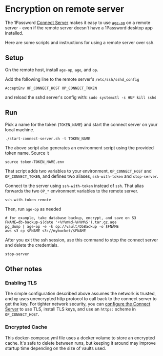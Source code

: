 # Encryption on remote server

The 1Password [Connect Server](https://developer.1password.com/docs/connect) 
makes it easy to use [`age-op`](https://github.com/stevelr/age-op) 
on a remote server - even if the remote server doesn't have a 1Password desktop app installed.

Here are some scripts and instructions for using a remote server over ssh.

## Setup

On the remote host, install `age-op`, `age`, and `op`. 

Add the following line to the remote server's `/etc/ssh/sshd_config`
 
```
AcceptEnv OP_CONNECT_HOST OP_CONNECT_TOKEN
```
and reload the sshd server's config with: `sudo systemctl -s HUP kill sshd`


## Run

Pick a name for the token (`TOKEN_NAME`) and start the connect server on your local machine.

```shell
./start-connect-server.sh -t TOKEN_NAME
```

The above script also generates an environment script using the provided token name. Source it
```shell
source token-TOKEN_NAME.env
```

That script adds two variables to your environment, `OP_CONNECT_HOST` and `OP_CONNECT_TOKEN`, and defines two aliases,
`ssh-with-token` and `stop-server`.

Connect to the server using `ssh-with-token` instead of `ssh`. That alias forwards the two `OP_*` environment variables to the remote server.
```
ssh-with-token remote
```

Then, run `age-op` as needed
```
# for example, take database backup, encrypt, and save on S3
FNAME=db-backup-$(date '+%Y%m%d-%H%M%S').tar.gz.age
pg_dump | age-op -e -k op://vault/DbBackup -o $FNAME
aws s3 cp $FNAME s3://mybucket/$FNAME
```

After you exit the ssh session, use this command to stop the connect server and delete the credentials.

```shell
stop-server
```


## Other notes

### Enabling TLS

The simple configuration described above assumes the network is trusted, and `op` 
uses unencrypted http protocol to call back to the connect server to get the key. For tighter
network security, you can [configure the Connect Server](https://developer.1password.com/docs/connect/connect-server-configuration)
to use TLS, install TLS keys, and use an `https:` scheme in `OP_CONNECT_HOST`.


### Encrypted Cache


This docker-compose.yml file uses a docker volume
to store an encrypted cache. It's safe to delete between runs,
but keeping it around may improve startup time depending on the size of vaults used.

